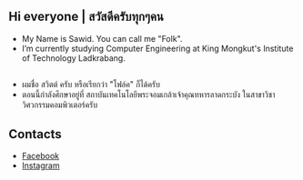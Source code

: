 ## **Hi everyone | สวัสดีครับทุกๆคน**

- My Name is Sawid. You can call me "Folk".
- I’m currently studying Computer Engineering at King Mongkut's Institute of Technology Ladkrabang.
##
- ผมชื่อ สวิตต์ ครับ หรือเรียกว่า "โฟล์ค" ก็ได้ครับ
- ตอนนี้กำลังศึกษาอยู่ที่ สถาบันเทคโนโลยีพระจอมเกล้าเจ้าคุณทหารลาดกระบัง ในสาขาวิชาวิศวกรรมคอมพิวเตอร์ครับ
## **Contacts**
- [Facebook](https://facebook.com/folksawit)
- [Instagram](https://www.instagram.com/folksawit)
<!--
**sawid/sawid** is a ✨ _special_ ✨ repository because its `README.md` (this file) appears on your GitHub profile.

Here are some ideas to get you started:

- 🔭 I’m currently working on ...
- 🌱 I’m currently learning ...
- 👯 I’m looking to collaborate on ...
- 🤔 I’m looking for help with ...
- 💬 Ask me about ...
- 📫 How to reach me: ...
- 😄 Pronouns: ...
- ⚡ Fun fact: ...
-->
